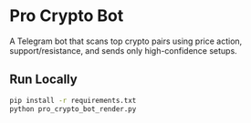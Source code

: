 # Pro Crypto Bot

A Telegram bot that scans top crypto pairs using price action, support/resistance,
and sends only high-confidence setups.

## Run Locally
```bash
pip install -r requirements.txt
python pro_crypto_bot_render.py
